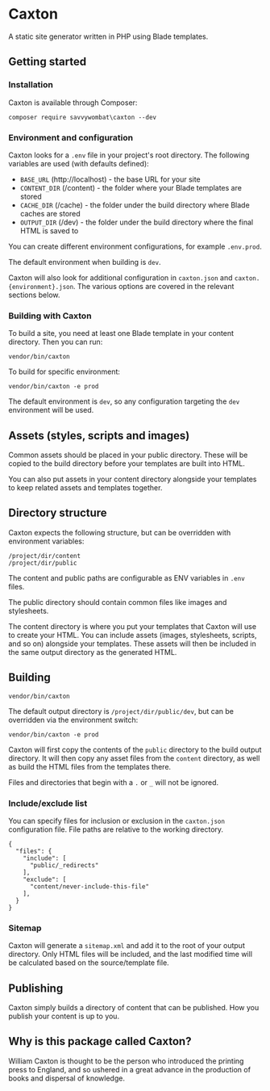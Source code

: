 # Caxton

A static site generator written in PHP using Blade templates.

## Getting started

### Installation

Caxton is available through Composer:

```
composer require savvywombat\caxton --dev
```

### Environment and configuration

Caxton looks for a `.env` file in your project's root directory. The following variables are used (with defaults defined):

- `BASE_URL` (http://localhost) - the base URL for your site
- `CONTENT_DIR` (/content) - the folder where your Blade templates are stored
- `CACHE_DIR` (/cache) - the folder under the build directory where Blade caches are stored
- `OUTPUT_DIR` (/dev) - the folder under the build directory where the final HTML is saved to

You can create different environment configurations, for example `.env.prod`.

The default environment when building is `dev`.

Caxton will also look for additional configuration in `caxton.json` and `caxton.{environment}.json`.
The various options are covered in the relevant sections below.

### Building with Caxton

To build a site, you need at least one Blade template in your content directory. Then you can run:

```
vendor/bin/caxton
```

To build for specific environment:

```
vendor/bin/caxton -e prod
```

The default environment is `dev`, so any configuration targeting the `dev` environment will be used.

## Assets (styles, scripts and images)

Common assets should be placed in your public directory. These will be copied to the build directory before your templates are built into HTML.

You can also put assets in your content directory alongside your templates to keep related assets and templates together.
 
## Directory structure

Caxton expects the following structure, but can be overridden with environment variables:

```
/project/dir/content
/project/dir/public
```

The content and public paths are configurable as ENV variables in `.env` files.

The public directory should contain common files like images and stylesheets.

The content directory is where you put your templates that Caxton will use to create your HTML.
You can include assets (images, stylesheets, scripts, and so on) alongside your templates.
These assets will then be included in the same output directory as the generated HTML.

## Building

```
vendor/bin/caxton
```

The default output directory is `/project/dir/public/dev`, but can be overridden via the environment switch:

```
vendor/bin/caxton -e prod
```

Caxton will first copy the contents of the `public` directory to the build output directory. 
It will then copy any asset files from the `content` directory, as well as build the HTML files from the templates there.

Files and directories that begin with a `.` or `_` will not be ignored.

### Include/exclude list

You can specify files for inclusion or exclusion in the `caxton.json` configuration file. File paths are relative to the working directory.

```
{
  "files": {
    "include": [
      "public/_redirects"
    ],
    "exclude": [
      "content/never-include-this-file"
    ],
  }
}
```

### Sitemap

Caxton will generate a `sitemap.xml` and add it to the root of your output directory.
Only HTML files will be included, and the last modified time will be calculated based on the source/template file.

## Publishing

Caxton simply builds a directory of content that can be published. How you publish your content is up to you.

## Why is this package called Caxton?

William Caxton is thought to be the person who introduced the printing press to England, and so ushered in a great advance in the production of books and dispersal of knowledge.